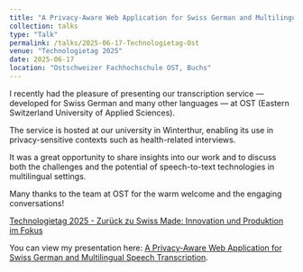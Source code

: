 ```yaml
---
title: "A Privacy-Aware Web Application for Swiss German and Multilingual Speech Transcription"
collection: talks
type: "Talk"
permalink: /talks/2025-06-17-Technologietag-Ost
venue: "Technologietag 2025"
date: 2025-06-17
location: "Ostschweizer Fachhochschule OST, Buchs"
---
```


I recently had the pleasure of presenting our transcription service — developed for Swiss German and many other languages — at OST (Eastern Switzerland University of Applied Sciences).

The service is hosted at our university in Winterthur, enabling its use in privacy-sensitive contexts such as health-related interviews.

It was a great opportunity to share insights into our work and to discuss both the challenges and the potential of speech-to-text technologies in multilingual settings.

Many thanks to the team at OST for the warm welcome and the engaging conversations!

[Technologietag 2025 - Zurück zu Swiss Made: Innovation und Produktion im Fokus](https://www.ost.ch/de/forschung-und-dienstleistungen/technik/systemtechnik/technologietag-2025)

You can view my presentation here: [A Privacy-Aware Web Application for Swiss German and Multilingual Speech Transcription](https://www.ost.ch/fileadmin/dateiliste/3_forschung_dienstleistung/institute/imp/events/technologietag_2025/technologietagost25_dintino.pdf).
